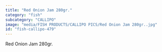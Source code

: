 ```yaml
---
title: "Red Onion Jam 280gr."
category: "fish"
subcategory: "CALLIPO"
image: "media/FISH PRODUCTS/CALLIPO PICS/Red Onion Jam 280gr..jpg"
id: "fish-callipo-479"
---
```


Red Onion Jam 280gr.
